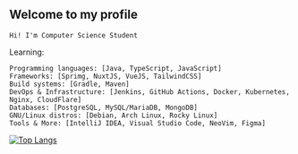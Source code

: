 <h2>Welcome to my profile</h2>

```Hi! I'm Computer Science Student```

Learning: 
```
Programming languages: [Java, TypeScript, JavaScript]
Frameworks: [Sprimg, NuxtJS, VueJS, TailwindCSS]
Build systems: [Gradle, Maven]
DevOps & Infrastructure: [Jenkins, GitHub Actions, Docker, Kubernetes, Nginx, CloudFlare]
Databases: [PostgreSQL, MySQL/MariaDB, MongoDB]
GNU/Linux distros: [Debian, Arch Linux, Rocky Linux]
Tools & More: [IntelliJ IDEA, Visual Studio Code, NeoVim, Figma]
```

[![Top Langs](https://github-readme-stats.vercel.app/api/top-langs/?username=hermippus&layout=compact)](https://github.com/anuraghazra/github-readme-stats)
